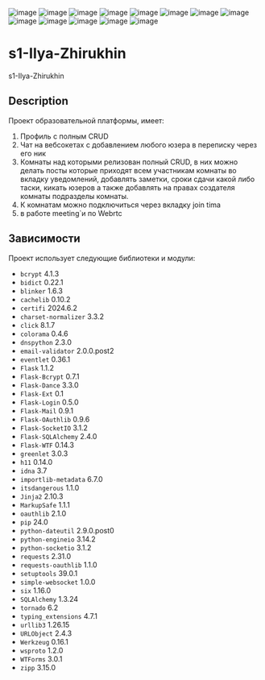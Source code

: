 ![image](https://github.com/ITIS-BISD/s1-Ilya-Zhirukhin/assets/99948155/e5deeaa0-b2f3-4b4c-b33a-9185659e0a36)
![image](https://github.com/ITIS-BISD/s1-Ilya-Zhirukhin/assets/99948155/c2823951-ae6e-495d-954a-d5b2e50a6b7e)
![image](https://github.com/ITIS-BISD/s1-Ilya-Zhirukhin/assets/99948155/60773ebe-c0c6-4bb8-8ed4-03975f9d1e78)
![image](https://github.com/ITIS-BISD/s1-Ilya-Zhirukhin/assets/99948155/066ee659-d4ae-4550-b4e6-206e60d80f17)
![image](https://github.com/ITIS-BISD/s1-Ilya-Zhirukhin/assets/99948155/a2d14629-ea65-4254-9ee9-c7f50c21013c)
![image](https://github.com/ITIS-BISD/s1-Ilya-Zhirukhin/assets/99948155/49c4784e-6302-4c57-8295-0b7682853fd8)
![image](https://github.com/ITIS-BISD/s1-Ilya-Zhirukhin/assets/99948155/b8748385-b6f6-4583-aceb-19046b646b4a)
![image](https://github.com/ITIS-BISD/s1-Ilya-Zhirukhin/assets/99948155/de47f6ee-cc9b-4890-982d-04313ca2b358)
![image](https://github.com/ITIS-BISD/s1-Ilya-Zhirukhin/assets/99948155/8f3f6c5f-9e9a-4758-8ba4-89c253f3544f)
![image](https://github.com/ITIS-BISD/s1-Ilya-Zhirukhin/assets/99948155/49cb9715-bc65-4a3f-aaab-8fa414b658b2)
![image](https://github.com/ITIS-BISD/s1-Ilya-Zhirukhin/assets/99948155/bb0aeb4b-73d3-4f65-b64c-d64fe81254b7)
![image](https://github.com/ITIS-BISD/s1-Ilya-Zhirukhin/assets/99948155/f4990dea-161d-4a32-9075-f4da18454e3a)
![image](https://github.com/ITIS-BISD/s1-Ilya-Zhirukhin/assets/99948155/962c60f8-0f6d-45c5-9686-0ee453371edc)




# s1-Ilya-Zhirukhin
s1-Ilya-Zhirukhin 
## Description
Проект образовательной платформы, имеет:
1. Профиль с полным CRUD
2. Чат на вебсокетах с добавлением любого юзера в переписку через его ник
3. Комнаты над которыми релизован полный CRUD, в них можно делать посты которые приходят всем участникам комнаты во вкладку уведомлений, добавлять заметки, сроки сдачи какой либо таски, кикать юзеров а также добавлять на правах создателя комнаты подразделы комнаты.
4. К комнатам можно подключиться через вкладку join tima
5. в работе meeting`и по Webrtc

 


## Зависимости

Проект использует следующие библиотеки и модули:

- `bcrypt` 4.1.3
- `bidict` 0.22.1
- `blinker` 1.6.3
- `cachelib` 0.10.2
- `certifi` 2024.6.2
- `charset-normalizer` 3.3.2
- `click` 8.1.7
- `colorama` 0.4.6
- `dnspython` 2.3.0
- `email-validator` 2.0.0.post2
- `eventlet` 0.36.1
- `Flask` 1.1.2
- `Flask-Bcrypt` 0.7.1
- `Flask-Dance` 3.3.0
- `Flask-Ext` 0.1
- `Flask-Login` 0.5.0
- `Flask-Mail` 0.9.1
- `Flask-OAuthlib` 0.9.6
- `Flask-SocketIO` 3.1.2
- `Flask-SQLAlchemy` 2.4.0
- `Flask-WTF` 0.14.3
- `greenlet` 3.0.3
- `h11` 0.14.0
- `idna` 3.7
- `importlib-metadata` 6.7.0
- `itsdangerous` 1.1.0
- `Jinja2` 2.10.3
- `MarkupSafe` 1.1.1
- `oauthlib` 2.1.0
- `pip` 24.0
- `python-dateutil` 2.9.0.post0
- `python-engineio` 3.14.2
- `python-socketio` 3.1.2
- `requests` 2.31.0
- `requests-oauthlib` 1.1.0
- `setuptools` 39.0.1
- `simple-websocket` 1.0.0
- `six` 1.16.0
- `SQLAlchemy` 1.3.24
- `tornado` 6.2
- `typing_extensions` 4.7.1
- `urllib3` 1.26.15
- `URLObject` 2.4.3
- `Werkzeug` 0.16.1
- `wsproto` 1.2.0
- `WTForms` 3.0.1
- `zipp` 3.15.0
